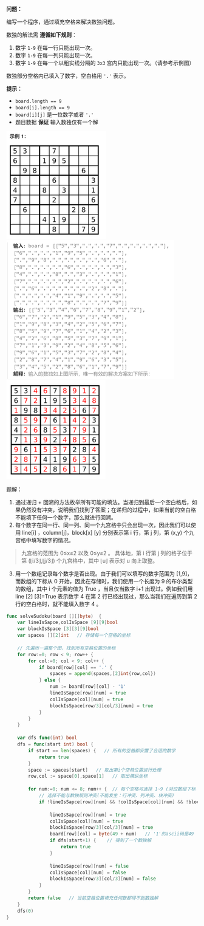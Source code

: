 **问题：**

编写一个程序，通过填充空格来解决数独问题。

数独的解法需 **遵循如下规则**：

1. 数字 `1-9` 在每一行只能出现一次。
2. 数字 `1-9` 在每一列只能出现一次。
3. 数字 `1-9` 在每一个以粗实线分隔的 `3x3` 宫内只能出现一次。（请参考示例图）

数独部分空格内已填入了数字，空白格用 `'.'` 表示。

**提示：**

- `board.length == 9`
- `board[i].length == 9`
- `board[i][j]` 是一位数字或者 `'.'`
- 题目数据 **保证** 输入数独仅有一个解

<img src="37.数独解.assets/image-20230910170528277.png" alt="image-20230910170528277" style="zoom:50%;" />

<img src="37.数独解.assets/image-20230910170541003.png" alt="image-20230910170541003" style="zoom:50%;" />

<img src="37.数独解.assets/image-20230910170552316.png" alt="image-20230910170552316" style="zoom:50%;" />



题解：

1. 通过递归 + 回溯的方法枚举所有可能的填法。当递归到最后一个空白格后，如果仍然没有冲突，说明我们找到了答案；在递归的过程中，如果当前的空白格不能填下任何一个数字，那么就进行回溯。
2. 每个数字在同一行、同一列、同一个九宫格中只会出现一次，因此我们可以使用 line[i] ，column[j]，block[x] [y] 分别表示第 i 行，第 j 列，第 (x,y) 个九宫格中填写数字的情况。

> 九宫格的范围为 0≤x≤2  以及 0≤y≤2 。 具体地，第 i 行第 j 列的格子位于第 (⌊i/3⌋,⌊j/3⌋) 个九宫格中，其中 ⌊u⌋ 表示对 u 向上取整。
>

3. 用一个数组记录每个数字是否出现。由于我们可以填写的数字范围为 [1,9]，而数组的下标从 0 开始，因此在存储时，我们使用一个长度为 9 的布尔类型的数组，其中 i 个元素的值为 True ，当且仅当数字 i+1 出现过。例如我们用 line [2] [3]=True 表示数字 4 在第 2 行已经出现过，那么当我们在遍历到第 2 行的空白格时，就不能填入数字 4 。 

```go
func solveSudoku(board [][]byte)  {
    var lineIsSapce,colIsSpace [9][9]bool
    var blockIsSpace [3][3][9]bool
    var spaces [][2]int   // 存储每一个空格的坐标

    // 先遍历一遍整个图，找到所有空格位置的坐标
    for row:=0; row < 9; row++ {
        for col:=0; col < 9; col++ {
            if board[row][col] == '.' {
                spaces = append(spaces,[2]int{row,col})
            } else {
                num := board[row][col] - '1'
                lineIsSapce[row][num] = true
                colIsSpace[col][num] = true
                blockIsSpace[row/3][col/3][num] = true
            }
        }
    }

    var dfs func(int) bool 
    dfs = func(start int) bool {
        if start == len(spaces) {   // 所有的空格都安置了合适的数字
            return true
        }
        space := spaces[start]   // 取出第i个空格位置进行处理
        row,col := space[0],space[1]   // 取出横纵坐标

        for num:=0; num <= 8; num++ {  // 每个空格可选择 1~9 (对应数组下标 0~8 )
            // 选择不能与数独规则冲突(不能发生：行冲突、列冲突、块冲突)
            if !lineIsSapce[row][num] && !colIsSpace[col][num] && !blockIsSpace[row/3][col/3][num] {

                lineIsSapce[row][num] = true
                colIsSpace[col][num] = true
                blockIsSpace[row/3][col/3][num] = true
                board[row][col] = byte(49 + num)   // '1'的ascii码是49
                if dfs(start+1) {    // 得到了一个数独解
                    return true
                }

                lineIsSapce[row][num] = false
                colIsSpace[col][num] = false
                blockIsSpace[row/3][col/3][num] = false
            }
        }
        return false   // 当前空格位置填充任何数都得不到数独解
    }
    dfs(0)
}
```

